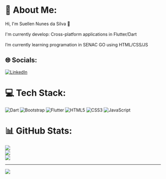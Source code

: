 # 💫 About Me:
Hi, I'm Suellen Nunes da Silva 👋<br><br>I'm currently develop: Cross-platform applications in Flutter/Dart<br><br>I’m currently learning programation in SENAC GO using HTML/CSS/JS


## 🌐 Socials:
[![LinkedIn](https://img.shields.io/badge/LinkedIn-%230077B5.svg?logo=linkedin&logoColor=white)](https://linkedin.com/in/https://linkedin.com/in/suellen-nunes-65016020b) 

# 💻 Tech Stack:
![Dart](https://img.shields.io/badge/dart-%230175C2.svg?style=flat&logo=dart&logoColor=white) ![Bootstrap](https://img.shields.io/badge/bootstrap-%23563D7C.svg?style=flat&logo=bootstrap&logoColor=white) ![Flutter](https://img.shields.io/badge/Flutter-%2302569B.svg?style=flat&logo=Flutter&logoColor=white) ![HTML5](https://img.shields.io/badge/html5-%23E34F26.svg?style=flat&logo=html5&logoColor=white) ![CSS3](https://img.shields.io/badge/css3-%231572B6.svg?style=flat&logo=css3&logoColor=white) ![JavaScript](https://img.shields.io/badge/javascript-%23323330.svg?style=flat&logo=javascript&logoColor=%23F7DF1E) 
# 📊 GitHub Stats:
![](https://github-readme-stats.vercel.app/api?username=suellen03&theme=dracula&hide_border=false&include_all_commits=false&count_private=false)<br/>
![](https://github-readme-streak-stats.herokuapp.com/?user=suellen03&theme=dracula&hide_border=false)<br/>
![](https://github-readme-stats.vercel.app/api/top-langs/?username=suellen03&theme=dracula&hide_border=false&include_all_commits=false&count_private=false&layout=compact)

---
[![](https://visitcount.itsvg.in/api?id=suellen03&icon=2&color=11)](https://visitcount.itsvg.in)

<!-- Proudly created with GPRM ( https://gprm.itsvg.in ) -->
